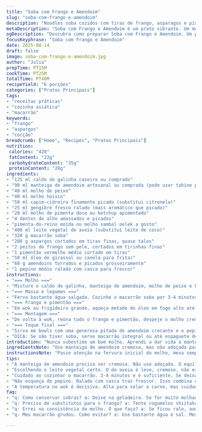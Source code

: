 ```yaml
---
title: "Soba com Frango e Amendoim"
slug: "soba-com-frango-e-amendoim"
description: "Noodles soba cozidos com tiras de frango, asparagus e pimentão, regados em um molho cremoso de amendoim com leite de coco, gengibre e sabores intensos como citronela e molho hoisin. Saltei o frango rapidamente para manter suculência, depois misturei tudo para um prato vibrante, texturizado com amendoins crocantes e refrescante raspas de pepino. Troquei a citronela por capim-cidreira, um toque mais suave, e o leite de coco tradicional por leite vegetal de aveia para uma textura diferente. Cozinhar na medida certa evita noodles empapados, e atenção às temperaturas do wok faz toda diferença no sabor final."
metaDescription: "Soba com Frango e Amendoim é um prato vibrante. Um molho cremoso de amendoim combina frescor e intensidade. Aprenda a fazer essa receita deliciosa."
ogDescription: "Descubra como preparar Soba com Frango e Amendoim. Um prato que une sabores intensos e frescura. Não perca essa receita incrível."
focusKeyphrase: "Soba com Frango e Amendoim"
date: 2025-08-14
draft: false
image: soba-com-frango-e-amendoim.jpg
author: "Julia"
prepTime: PT15M
cookTime: PT25M
totalTime: PT40M
recipeYield: "6 porções"
categories: ["Pratos Principais"]
tags:
- "receitas práticas"
- "cozinha asiática"
- "macarrão"
keywords:
- "frango"
- "aspargos"
- "cocção"
breadcrumb: ["Home", "Recipes", "Pratos Principais"]
nutrition: 
 calories: "420"
 fatContent: "22g"
 carbohydrateContent: "35g"
 proteinContent: "28g"
ingredients:
- "125 ml caldo de galinha caseiro ou comprado"
- "90 ml manteiga de amendoim artesanal ou comprada (pode usar tahine para variar)"
- "40 ml molho de peixe"
- "40 ml molho hoisin"
- "50 ml capim-cidreira finamente picado (substitui citronela)"
- "25 ml gengibre fresco ralado (mais aromático que picado)"
- "20 ml molho de pimenta doce ou ketchup apimentado"
- "4 dentes de alho amassados e picados"
- "pimenta-do-reino moída ou molho sambal oelek a gosto"
- "400 ml leite vegetal de aveia (substitui leite de coco)"
- "320 g macarrão soba"
- "200 g aspargos cortados em tiras finas, quase talos"
- "2 peitos de frango sem pele, cortados em tirinhas finas"
- "1 pimentão vermelho médio cortado em tiras"
- "50 ml óleo de girassol ou canola para fritar"
- "60 g amendoins torrados e picados grosseiramente"
- "1 pepino médio ralado com casca para frescor"
instructions:
- "=== Molho ==="
- "Misture o caldo de galinha, manteiga de amendoim, molho de peixe e hoisin numa panela em fogo médio. Junte capim-cidreira picada, gengibre ralado e alho. Mexa até soltar aroma, quase como um perfume picante. Adicione molho de pimenta doce ou ketchup, leite vegetal e pimenta-do-reino. Assim que levantar fervura, abaixe o fogo para mínimo. Cozinhe mexendo de vez em quando até engrossar levemente, cerca de 18 minutos. O segredo está em sentir a textura cremosa e o aroma puxado pela manteiga de amendoim – sem queimar nem talhar."
- "=== Massa e legumes ==="
- "Ferva bastante água salgada. Cozinhe o macarrão soba por 3-4 minutos até ficar levemente maleável, quase firme. Nos últimos 2 minutos, jogue os aspargos para amolecer, mas ainda crocantes. Escorra rápido e passe por água fria para interromper cozimento. Um pouco de óleo ajuda para não grudar, mexa suavemente."
- "=== Frango e pimentão ==="
- "Em wok ou frigideira grande, aqueça metade do óleo em fogo alto até fumegar levemente. Jogue metade do frango e pimentão, espalhe para não juntar. Sal e pimenta na hora. Mexa rápido, deixe dourar mas ainda suculento – textura fresca. Retire e reserve. Repita com o restante. Isso evita cozimento desigual e perda de sucos."
- "=== Montagem ==="
- "De volta à wok, reúna todo o frango e pimentão, despeje o molho cremoso quente. Misture até envolver tudo. Finalmente junte o soba e asparagus, misture com delicadeza para não quebrar a massa. Calor da panela vai dar acabamento equilibrado, esse brilho do molho é sinal que está no ponto. Repita sempre mexendo na borda do wok para não queimar."
- "=== Toque final ==="
- "Sirva em bowls com uma generosa pitada de amendoim crocante e o pepino ralado, que acolhe o doce e picante do molho com frescor e textura quebradiça. Se quiser um toque brasileiro, raspas de limão siciliano também combinam, assim como um fio de azeite de dendê para mudar a vibe."
- "DICA: Se não tiver soba, serve macarrão integral ou até espaguete de arroz. No lugar do frango, cogumelos shiitake rápidos na frigideira fazem ótimo. Fique de olho: massa dura ou muito mole é sinal de cozimento errado e compromete."
introduction: "Nunca subestime um bom molho. Aprendi a dar vida à manteiga de amendoim misturada com ingredientes asiáticos durante uma viagem no Sudeste Asiático. A textura cremosa do amendoim, somada ao frescor do capim-cidreira e o punch do gengibre, cria um caldo denso e acolhedor que abraça o macarrão soba e o frango suculento. Misturar soja, leite vegetal e especiarias é quase alquimia na cozinha; cada ingrediente tem seu papel para equilibrar sabores fortes e delicados. Encontrar o ponto ideal da massa, do legumes, e a cocção do frango requer prática – mas vale cada tentativa amassada no começo."
ingredientsNote: "Use manteiga de amendoim cremosa, mas não adoçada para não tirar o equilíbrio do molho. Se for alérgico, substitua por tahine – fica mais neutro, porém com textura diferente. O leite de aveia traz cremosidade leve, sem o sabor marcante do coco e evita que o prato fique pesado. Capim-cidreira fresco é mais suave que a citronela e fica melhor para quem não curte picância extrema. Aspargos precisam ser fresquinhos e cortados finos para cozinhar no tempo certo e não virar borracha. O pepino com casca adiciona crocância e cor; se preferir, pode ser em fatias finas."
instructionsNote: "Passe atenção na fervura inicial do molho, mexa sempre para evitar que a manteiga de amendoim grude. O gengibre ralado solta mais aroma do que picado, então não economize, é o que traz frescor picante. Controle o fogo na frigideira: alto para selar, mas sem queimar. Escorra o macarrão rápido, senão ele absorve água e vira bola. Mexa as massas com o molho por último; assim o prato ganha sujeira visual e os sabores mergulham de verdade. Por fim, capriche no crunch do amendoim e na refrescância do pepino – eles são o contraponto ao molho denso."
tips:
- "A manteiga de amendoim precisa ser cremosa. Não use adoçada. O equilíbrio do molho depende disso. Se você é alérgico, tahine também serve. Mas note a textura."
- "Escolhendo o leite vegetal certo. O de aveia é leve, cremoso, não esconde outros sabores. Outro leite pode deixar o prato pesado. Experimente e descubra o que funciona."
- "Cuidado ao cozinhar o macarrão. 3-4 minutos e é suficiente. Se deixar muito tempo, vai ficar com textura de papel. Escorra rápido. Isso corta o cozimento. É crucial."
- "Não esqueça do pepino. Ralado com casca traz frescor. Isso combina com o doce do molho. E adiciona uma crocância ótima. Se preferir, pode fatiar fininho. Funciona bem."
- "A temperatura no wok é decisiva. Alta para selar a carne, mas cuidado para não queimar. Sinais de que está no ponto: cheiro bom, cor dourada. Fique atento."
faq:
- "q: Como conservar sobras? a: Deixe na geladeira. Se for muito molhado, pode secar. Explique. Aqueça devagar para não perder a textura. Pode dividir em porções."
- "q: Preciso de substitutos para o frango? a: Tente cogumelos shiitake. Eles dão uma ótima textura. Fritam rápido na frigideira. Ou use tofu. O gosto pode ser diferente, mas serve."
- "q: Errei na consistência do molho. O que faço? a: Se ficou ralo, aumente o fogo e cozinhe mais. Isso vai reduzir. Para muito espesso, adicione água quente aos poucos."
- "q: Meu macarrão grudou. Como evitar? a: Use bastante água e sal. Mexa no princípio. E após escorrer, jogue um pouco de óleo. Isso mantém separado, crocante."

---
```

